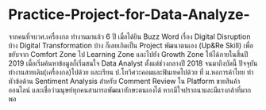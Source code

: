 # Practice-Project-for-Data-Analyze-
จากคนที่จบวศ.เครื่องกล ทำงานมาแล้ว 6 ปี เมื่อได้ยิน Buzz Word เรื่อง Digital Disruption บ้าง Digital Transformation บ้าง ก็เลยเกิดเป็น Project พัฒนาตนเอง (Up&Re Skill) เพื่อขยับจาก Comfort Zone ไป Learning Zone และไปยัง Growth Zone ให้ได้ภายในสิ้นปี 2019
เมื่อเริ่มค้นหาข้อมูลก็เริ่มสนใจ Data Analyst ตั้งแต่ช่วงกลางปี 2018 จนมาถึงบัดนี้
ปัจจุบันทำงานสายเดิม(เครื่องกล)ไปด้วย และเรียน ป.โทวิศวะคอมและฟินเทคไปด้วย ที่ ม.หอการค้าไทย ทำหัวข้อด้าน Sentiment Analysis สำหรับ Comment Review ใน Platform ขายสินค้าออนไลน์ และเชื่อว่ามนุษย์ทุกคนสามารถพัฒนาทักษะตนเองได้ หากมีใจปราถนาและมีแรงกล้าที่มากพอ
